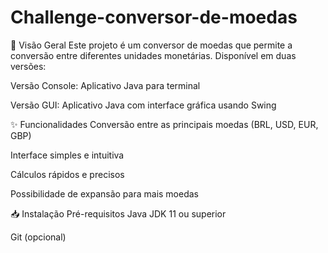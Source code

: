 # Challenge-conversor-de-moedas
📌 Visão Geral
Este projeto é um conversor de moedas que permite a conversão entre diferentes unidades monetárias. Disponível em duas versões:

Versão Console: Aplicativo Java para terminal

Versão GUI: Aplicativo Java com interface gráfica usando Swing

✨ Funcionalidades
Conversão entre as principais moedas (BRL, USD, EUR, GBP)

Interface simples e intuitiva

Cálculos rápidos e precisos

Possibilidade de expansão para mais moedas

📥 Instalação
Pré-requisitos
Java JDK 11 ou superior

Git (opcional)
